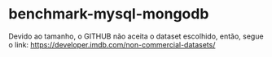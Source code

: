 # benchmark-mysql-mongodb
Devido ao tamanho, o GITHUB não aceita o dataset escolhido, então, segue o link: https://developer.imdb.com/non-commercial-datasets/